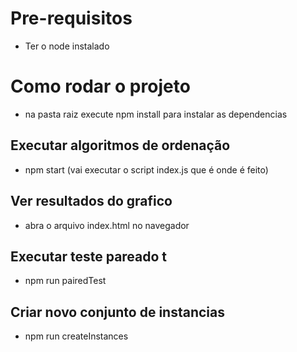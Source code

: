 # Pre-requisitos
- Ter o node instalado

# Como rodar o projeto
- na pasta raiz execute npm install para instalar as dependencias

## Executar algoritmos de ordenação
 - npm start (vai executar o script index.js que é onde é feito)

## Ver resultados do grafico
 - abra o arquivo index.html no navegador

## Executar teste pareado t
 - npm run pairedTest

## Criar novo conjunto de instancias
 - npm run createInstances